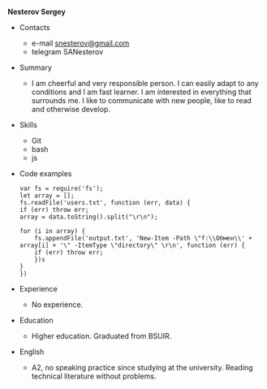 __Nesterov Sergey__

* Contacts
	* e-mail snesterov@gmail.com
	* telegram SANesterov

* Summary
	* I am cheerful and very responsible person. I can easily adapt to any conditions and I am fast learner. I am interested in everything that surrounds me. I like to communicate with new people, like to read and otherwise develop. 

* Skills
	* Git
	* bash
	* js
	 

* Code examples


	```
	var fs = require('fs');
	let array = [];
	fs.readFile('users.txt', function (err, data) {
	if (err) throw err;
	array = data.toString().split("\r\n");

	for (i in array) {
		fs.appendFile('output.txt', 'New-Item -Path \"f:\\Обмен\\' + array[i] + '\" -ItemType \"directory\" \r\n', function (err) {
		if (err) throw err;
		})s
	}
	})
	```


 *  Experience
	* No experience.

* Education
	* Higher education. Graduated from BSUIR.  

* English
	* A2, no speaking practice since studying at the university. Reading technical literature without problems.